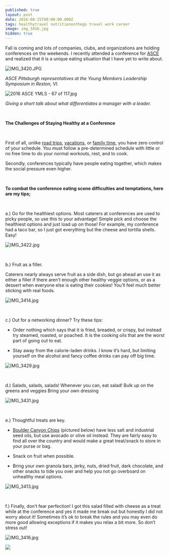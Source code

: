 ```yaml
---
published: true
layout: post
date: 2016-08-25T00:00:00.000Z
tags: healthytravel nutritiononthego travel work career
image: img_3416.jpg
hidden: true
---
```

Fall is coming and lots of companies, clubs, and organizations are holding conferences on the weekends. I recently attended a conference for [ASCE](https://thekellydoyle.wordpress.com/2016/08/10/2016-ymls-recap/) and realized that it is a unique eating situation that I have yet to write about.



![IMG_3420.JPG](/content/IMG_3420-JPG.jpg)

*ASCE Pittsburgh representatives at the Young Members Leadership Symposium in Reston, VI.*


![2016 ASCE YMLS - 67 of 117.jpg](/content/2016-ASCE-YMLS-67-of-117.jpg)

*Giving a short talk about what differentiates a manager with a leader.*

<br>

**The Challenges of Staying Healthy at a Conference**

<br>

First of all, unlike [road trips](http://emily.rubennic.com/recipes/road-trip-snacks), [vacations](http://emily.rubennic.com/recipes/boston-vlog), or [family time](http://emily.rubennic.com/recipes/9-ways-to-stay-healthy-during-the-holidays), you have zero control of your schedule. You must follow a pre-determined schedule with little or no free time to do your normal workouts, rest, and to cook.

Secondly, conferences typically have people eating together, which makes the social pressure even higher.

<br>

**To combat the conference eating scene difficulties and temptations, here are my tips;**

<br>

a.) Go for the healthiest options. Most caterers at conferences are used to picky people, so use this to your advantage! Simple pick and choose the healthiest options and just load up on those! For example, my conference had a taco bar, so I just got everything but the cheese and tortilla shells. Easy!



![IMG_3422.jpg](/content/IMG_3422.jpg)

<br>

b.) Fruit as a filler.

Caterers nearly always serve fruit as a side dish, but go ahead an use it as either a filler if there aren’t enough other healthy veggie options, or as a dessert when everyone else is eating their cookies! You’ll feel much better sticking with real foods.



![IMG_3414.jpg](/content/IMG_3414.jpg)

<br>

c.) Out for a networking dinner? Try these tips:

* Order nothing which says that it is fried, breaded, or crispy, but instead try steamed, roasted, or poached. It is the cooking oils that are the worst part of going out to eat.

* Stay away from the calorie-laden drinks. I know it’s hard, but limiting yourself on the alcohol and fancy coffee drinks can pay off big time.



![IMG_3429.jpg](/content/IMG_3429.jpg)

<br>

d.) Salads, salads, salads! Whenever you can, eat salad!
Bulk up on the greens and veggies
Bring your own dressing



![IMG_3431.jpg](/content/IMG_3431.jpg)


<br>

e.) Thoughtful treats are key.

* [Boulder Canyon Chips](https://www.amazon.com/Boulder-Canyon-Kettle-Cooked-Potato/dp/B014GCS5FY/ref=sr_1_2_a_it?ie=UTF8&qid=1472173061&sr=8-2&keywords=boulder+canyon+chips) (pictured below) have less salt and industrial seed oils, but use avocado or olive oil instead. They are fairly easy to find all over the country and would make a great treat/snack to store in your purse or bag.

* Snack on fruit when possible.

* Bring your own granola bars, jerky, nuts, dried fruit, dark chocolate, and other snacks to tide you over and help you not go overboard on unhealthy meal options.



![IMG_3413.jpg](/content/IMG_3413.jpg)

<br>

f.) Finally, don’t fear perfection! I got this salad filled with cheese as a treat while at the conference and yes it made me break out but honestly I did not worry about it! Sometimes it’s ok to break the rules and you may even do more good allowing exceptions if it makes you relax a bit more. So don’t stress out!



![IMG_3416.jpg](/content/IMG_3416.jpg)



<a href="//www.pinterest.com/pin/create/button/" data-pin-do="buttonBookmark"  data-pin-color="red"><img src="//assets.pinterest.com/images/pidgets/pinit_fg_en_rect_red_20.png" /></a>
<!-- Please call pinit.js only once per page -->
<script type="text/javascript" async defer src="//assets.pinterest.com/js/pinit.js"></script>
